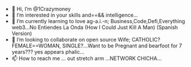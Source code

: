 - 👋 Hi, I’m @1Crazymoney
- 👀 I’m interested in your skills and==&& intelligence...
- 🌱 I’m currently learning to love ag-a.i.-n; Business,Code,Defi,Everything web3...No Entiendes La Onda (How I Could Just Kill A Man) (Spanish Version)
- 💞️ I’m looking to collaborate on open source Wife; CATHOLIC? FEMALE==WOMAN, SINGLE?...Want to be Pregnant and bearfoot for 7 years??? yes appears phalic...
- 📫 How to reach me ... out stretch arm ...NETWORK CHICHA...
<!---
1Crazymoney/1Crazymoney is ✨ special ✨ 
